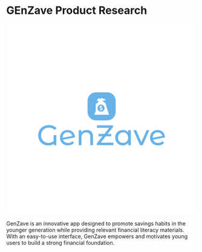 # GEnZave Product Research

![Logo Image](logo-color.png)

GenZave is an innovative app designed to promote savings habits in the younger generation while providing relevant financial literacy materials. With an easy-to-use interface, GenZave empowers and motivates young users to build a strong financial foundation.
